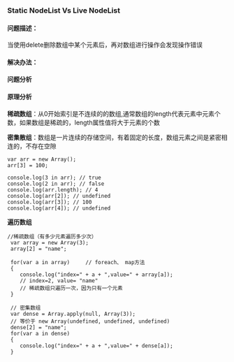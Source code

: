 ### Static NodeList  Vs Live NodeList

#### 问题描述：

当使用delete删除数组中某个元素后，再对数组进行操作会发现操作错误


#### 解决办法：

#### 问题分析

#### 原理分析

**稀疏数组**：从0开始索引是不连续的的数组,通常数组的length代表元素中元素个数，如果数组是稀疏的，length属性值将大于元素的个数

**密集散组**：数组是一片连续的存储空间，有着固定的长度，数组元素之间是紧密相连的，不存在空隙

````
var arr = new Array();
arr[3] = 100;

console.log(3 in arr); // true
console.log(2 in arr); // false
console.log(arr.length); // 4
console.log(arr[2]); // undefined
console.log(arr[3]); // 100
console.log(arr[4]); // undefined
````

**遍历数组**

````
//稀疏数组（有多少元素遍历多少次）  
 var array = new Array(3);   
 array[2] = "name";  
   
 for(var a in array)     // foreach、 map方法
 {  
    console.log("index=" + a + ",value=" + array[a]);  
    // index=2, value= "name" 
    // 稀疏数组只遍历一次，因为只有一个元素
 }  
   
 // 密集数组  
 var dense = Array.apply(null, Array(3)); 
 // 等价于 new Array(undefined, undefined, undefined)
 dense[2] = "name";  
 for(var a in dense)   
 {  
    console.log("index=" + a + ",value=" + dense[a]);  
 }  
````